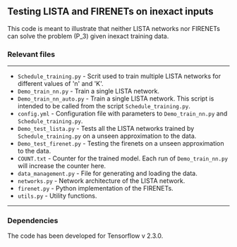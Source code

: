 ## Testing LISTA and FIRENETs on inexact inputs

This code is meant to illustrate that neither LISTA networks nor FIRENETs can solve the problem (P_3) given inexact training data.

### Relevant files

------------------------------

* `Schedule_training.py` - Scrit used to train multiple LISTA networks for different values of 'n' and 'K'.
* `Demo_train_nn.py` - Train a single LISTA network.
* `Demo_train_nn_auto.py` - Train a single LISTA network. This script is intended to be called from the script `Schedule_training.py`.
* `config.yml` - Configuration file with parameters to `Demo_train_nn.py` and `Schedule_training.py`.
* `Demo_test_lista.py` - Tests all the LISTA networks trained by `Schedule_training.py` on a unseen approximation to the data. 
* `Demo_test_firenet.py` - Testing the firenets on a unseen approximation to the data. 
* `COUNT.txt` - Counter for the trained model. Each run of `Demo_train_nn.py` will increase the counter here.
* `data_management.py` - File for generating and loading the data. 
* `networks.py` - Network architecture of the LISTA network.
* `firenet.py` - Python implementation of the FIRENETs.
* `utils.py` - Utility functions.

------------------------------

### Dependencies 

The code has been developed for Tensorflow v 2.3.0.

